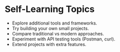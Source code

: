# Self-Learning Topics

- Explore additional tools and frameworks.
- Try building your own small projects.
- Compare traditional vs modern approaches.
- Experiment with API testing tools (Postman, curl).
- Extend projects with extra features.